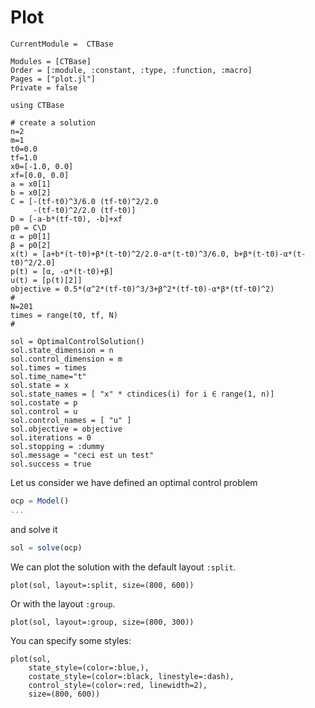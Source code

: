 # Plot

```@meta
CurrentModule =  CTBase
```

```@autodocs
Modules = [CTBase]
Order = [:module, :constant, :type, :function, :macro]
Pages = ["plot.jl"]
Private = false
```

```@setup main
using CTBase

# create a solution
n=2
m=1
t0=0.0
tf=1.0
x0=[-1.0, 0.0]
xf=[0.0, 0.0]
a = x0[1]
b = x0[2]
C = [-(tf-t0)^3/6.0 (tf-t0)^2/2.0
     -(tf-t0)^2/2.0 (tf-t0)]
D = [-a-b*(tf-t0), -b]+xf
p0 = C\D
α = p0[1]
β = p0[2]
x(t) = [a+b*(t-t0)+β*(t-t0)^2/2.0-α*(t-t0)^3/6.0, b+β*(t-t0)-α*(t-t0)^2/2.0]
p(t) = [α, -α*(t-t0)+β]
u(t) = [p(t)[2]]
objective = 0.5*(α^2*(tf-t0)^3/3+β^2*(tf-t0)-α*β*(tf-t0)^2)
#
N=201
times = range(t0, tf, N)
#

sol = OptimalControlSolution()
sol.state_dimension = n
sol.control_dimension = m
sol.times = times
sol.time_name="t"
sol.state = x
sol.state_names = [ "x" * ctindices(i) for i ∈ range(1, n)]
sol.costate = p
sol.control = u
sol.control_names = [ "u" ]
sol.objective = objective
sol.iterations = 0
sol.stopping = :dummy
sol.message = "ceci est un test"
sol.success = true
```

Let us consider we have defined an optimal control problem

```julia
ocp = Model()
...
```

and solve it

```julia
sol = solve(ocp)
```

We can plot the solution with the default layout `:split`.

```@example main
plot(sol, layout=:split, size=(800, 600))
```

Or with the layout `:group`.

```@example main
plot(sol, layout=:group, size=(800, 300))
```

You can specify some styles:

```@example main
plot(sol, 
    state_style=(color=:blue,), 
    costate_style=(color=:black, linestyle=:dash),
    control_style=(color=:red, linewidth=2),
    size=(800, 600))
```
